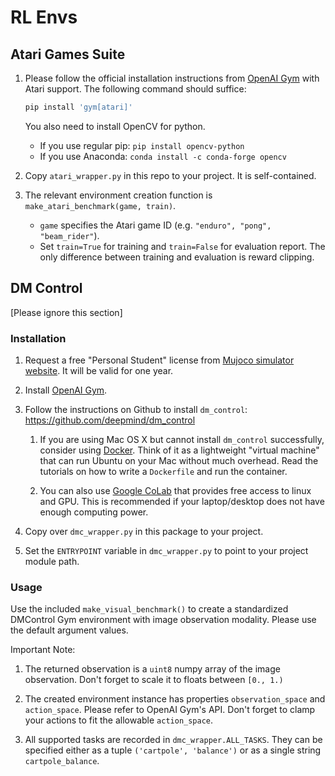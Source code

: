 # RL Envs

## Atari Games Suite

1. Please follow the official installation instructions from [OpenAI Gym](https://github.com/openai/gym#installation) with Atari support. The following command should suffice:

    ```bash
    pip install 'gym[atari]'
    ```
   
   You also need to install OpenCV for python.

   * If you use regular pip: `pip install opencv-python` 
   * If you use Anaconda: `conda install -c conda-forge opencv` 

2. Copy `atari_wrapper.py` in this repo to your project. It is self-contained.

3. The relevant environment creation function is `make_atari_benchmark(game, train)`. 
    * `game` specifies the Atari game ID (e.g. `"enduro", "pong", "beam_rider"`). 
    * Set `train=True` for training and `train=False` for evaluation report. The only difference between training and evaluation is reward clipping. 

## DM Control

[Please ignore this section]

### Installation

1. Request a free "Personal Student" license from [Mujoco simulator website](https://www.roboti.us/license.html). It will be valid for one year. 

2. Install [OpenAI Gym](https://github.com/openai/gym).

3. Follow the instructions on Github to install `dm_control`: https://github.com/deepmind/dm_control

    1. If you are using Mac OS X but cannot install `dm_control` successfully, consider using [Docker](https://www.docker.com/why-docker). Think of it as a lightweight "virtual machine" that can run Ubuntu on your Mac without much overhead. Read the tutorials on how to write a `Dockerfile` and run the container.  
    
    2. You can also use [Google CoLab](https://colab.research.google.com/) that provides free access to linux and GPU. This is recommended if your laptop/desktop does not have enough computing power. 

4. Copy over `dmc_wrapper.py` in this package to your project. 

5. Set the `ENTRYPOINT` variable in `dmc_wrapper.py` to point to your project module path.


### Usage

Use the included `make_visual_benchmark()` to create a standardized DMControl Gym environment with image observation modality. Please use the default argument values. 

Important Note:

1. The returned observation is a `uint8` numpy array of the image observation. Don't forget to scale it to floats between `[0., 1.)`

2. The created environment instance has properties `observation_space` and `action_space`. Please refer to OpenAI Gym's API. Don't forget to clamp your actions to fit the allowable `action_space`.

3. All supported tasks are recorded in `dmc_wrapper.ALL_TASKS`. They can be specified either as a tuple `('cartpole', 'balance')` or as a single string `cartpole_balance`.

